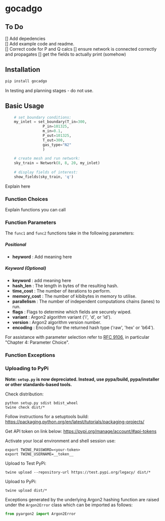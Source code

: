 # gocadgo


## To Do  
[] Add depedencies <br>
[] Add example code and readme. <br>
[] Correct code for P and Q calcs
[] ensure network is connected correctly and propagates 
[] get the fields to actually print (somehow)

## Installation

```bash
pip install gocadgo
```
In testing and planning stages - do not use. 


## Basic Usage

```python
    # set boundary conditions: 
    my_inlet = set_boundary(T_in=300,
                 P_in=101325,
                 m_in=0.1, 
                 P_out=101325,
                 T_out=300, 
                 gas_type="N2"
                 )
    
    # create mesh and run network: 
    sky_train = Network(8, 8, 20, my_inlet)
    
    # display fields of interest: 
    show_fields(sky_train, 'q')
```
Explain here

### Function Choices

Explain functions you can call

### Function Parameters

The `func1` and `func2` functions take in the following parameters:

##### Positional

- **heyword** : Add meaning here

##### Keyword (Optional)

- **keyword** : add meaning here
- **hash_len** : The length in bytes of the resulting hash.
- **time_cost** : The number of iterations to perform.
- **memory_cost** : The number of kibibytes in memory to utilise.
- **parallelism** : The number of independent computations chains (lanes) to run.
- **flags** : Flags to determine which fields are securely wiped.
- **variant** : Argon2 algorithm variant ('i', 'd', or 'id').
- **version** : Argon2 algorithm version number.
- **encoding** : Encoding for the returned hash type ('raw', 'hex' or 'b64').

For assistance with parameter selection refer to [RFC 9106](https://www.rfc-editor.org/rfc/rfc9106.html), in particular "Chapter 4: Parameter Choice".

### Function Exceptions

### Uploading to PyPi
<b> Note:  ``setup.py`` is now depreciated. Instead, use pypa/build, pypa/installer or other standards-based tools. </b>

Check distribution: 
```console 
python setup.py sdist bdist_wheel
twine check dist/*
```

Follow instructions for a setuptools build:
https://packaging.python.org/en/latest/tutorials/packaging-projects/

Get API token on link below: 
https://pypi.org/manage/account/#api-tokens

Activate your local environment and shell session use: 
```console
export TWINE_PASSWORD=<your-token>
export TWINE_USERNAME=__token__
```

Upload to Test PyPi:
```console
twine upload --repository-url https://test.pypi.org/legacy/ dist/*
```

Upload to PyPi:
```console
twine upload dist/*
```

Exceptions generated by the underlying Argon2 hashing function are raised under the `Argon2Error` class which can be imported as follows:

```python
from pyargon2 import Argon2Error
```
